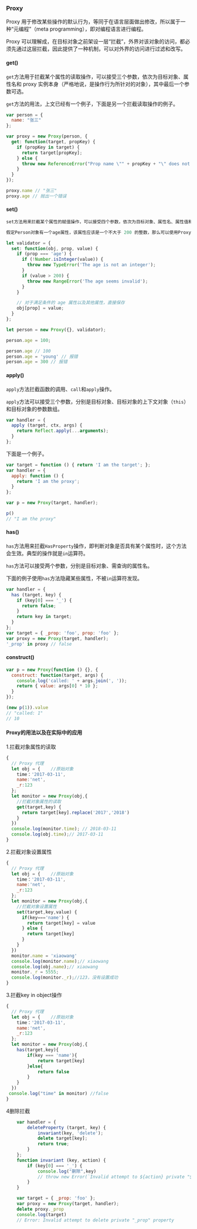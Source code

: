### Proxy

 Proxy 用于修改某些操作的默认行为，等同于在语言层面做出修改，所以属于一种“元编程”（meta programming），即对编程语言进行编程。 

 Proxy 可以理解成，在目标对象之前架设一层“拦截”，外界对该对象的访问，都必须先通过这层拦截，因此提供了一种机制，可以对外界的访问进行过滤和改写。 

#### get()

`get`方法用于拦截某个属性的读取操作，可以接受三个参数，依次为目标对象、属性名和 proxy 实例本身（严格地说，是操作行为所针对的对象），其中最后一个参数可选。

`get`方法的用法，上文已经有一个例子，下面是另一个拦截读取操作的例子。

```javascript
var person = {
  name: "张三"
};

var proxy = new Proxy(person, {
  get: function(target, propKey) {
    if (propKey in target) {
      return target[propKey];
    } else {
      throw new ReferenceError("Prop name \"" + propKey + "\" does not exist.");
    }
  }
});

proxy.name // "张三"
proxy.age // 抛出一个错误
```

#### set()

```js
set方法用来拦截某个属性的赋值操作，可以接受四个参数，依次为目标对象、属性名、属性值和 Proxy 实例本身，其中最后一个参数可选。

假定Person对象有一个age属性，该属性应该是一个不大于 200 的整数，那么可以使用Proxy保证age的属性值符合要求。

let validator = {
  set: function(obj, prop, value) {
    if (prop === 'age') {
      if (!Number.isInteger(value)) {
        throw new TypeError('The age is not an integer');
      }
      if (value > 200) {
        throw new RangeError('The age seems invalid');
      }
    }

    // 对于满足条件的 age 属性以及其他属性，直接保存
    obj[prop] = value;
  }
};

let person = new Proxy({}, validator);

person.age = 100;

person.age // 100
person.age = 'young' // 报错
person.age = 300 // 报错
```

#### apply()

`apply`方法拦截函数的调用、`call`和`apply`操作。

`apply`方法可以接受三个参数，分别是目标对象、目标对象的上下文对象（`this`）和目标对象的参数数组。

```javascript
var handler = {
  apply (target, ctx, args) {
    return Reflect.apply(...arguments);
  }
};
```

下面是一个例子。

```javascript
var target = function () { return 'I am the target'; };
var handler = {
  apply: function () {
    return 'I am the proxy';
  }
};

var p = new Proxy(target, handler);

p()
// "I am the proxy"
```

#### has()

`has`方法用来拦截`HasProperty`操作，即判断对象是否具有某个属性时，这个方法会生效。典型的操作就是`in`运算符。

`has`方法可以接受两个参数，分别是目标对象、需查询的属性名。

下面的例子使用`has`方法隐藏某些属性，不被`in`运算符发现。

```javascript
var handler = {
  has (target, key) {
    if (key[0] === '_') {
      return false;
    }
    return key in target;
  }
};
var target = { _prop: 'foo', prop: 'foo' };
var proxy = new Proxy(target, handler);
'_prop' in proxy // false
```

#### construct()

```javascript
var p = new Proxy(function () {}, {
  construct: function(target, args) {
    console.log('called: ' + args.join(', '));
    return { value: args[0] * 10 };
  }
});

(new p(1)).value
// "called: 1"
// 10
```



#### Proxy的用法以及在实际中的应用

1.拦截对象属性的读取

```jsx
{
  // Proxy 代理
  let obj = {    //原始对象
    time：'2017-03-11',
    name:'net',
    _r:123
  };
  let monitor = new Proxy(obj,{
    //拦截对象属性的读取
    get(target,key) {
      return target[key].replace('2017','2018')
    }
  })
  console.log(monitor.time); // 2018-03-11
  console.log(obj.time);// 2017-03-11
}
```

2.拦截对象设置属性

```jsx
{
  // Proxy 代理
  let obj = {    //原始对象
    time：'2017-03-11',
    name:'net',
    _r:123
  };
  let monitor = new Proxy(obj,{
    //拦截对象设置属性
    set(target,key,value) {
      if(key==='name') {
        return target[key] = value
      } else {
        return target[key]
      }
    }
  })
  monitor.name = 'xiaowang'
  console.log(monitor.name);// xiaowang
  console.log(obj.name);// xiaowang
  monitor._r = 5555; 
  console.log(monitor._r);//123，没有设置成功
}
```

3.拦截key in object操作

```js
{
  // Proxy 代理
  let obj = {    //原始对象
    time：'2017-03-11',
    name:'net',
    _r:123
  };
  let monitor = new Proxy(obj,{
  	has(target,key){
        if(key === 'name'){
            return target[key]
        }else{
            return false
        }
    }
  })
 console.log("time" in monitor) //false
}
```

4删除拦截

```js
    var handler = {
        deleteProperty (target, key) {
            invariant(key, 'delete');
            delete target[key];
            return true;
        }
    };
    function invariant (key, action) {
        if (key[0] === '_') {
            console.log("删除",key)
            // throw new Error(`Invalid attempt to ${action} private "${key}" property`);
        }
    }

    var target = { _prop: 'foo' };
    var proxy = new Proxy(target, handler);
    delete proxy._prop
    console.log(target)
    // Error: Invalid attempt to delete private "_prop" property
```

